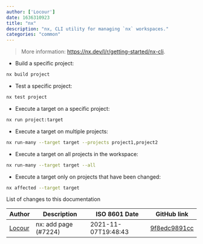 ```yaml
---
author: ['Locour']
date: 1636310923
title: "nx"
description: "nx, CLI utility for managing `nx` workspaces."
categories: "common"
---
```

> More information: <https://nx.dev/l/r/getting-started/nx-cli>.

- Build a specific project:

```bash
nx build project
```

- Test a specific project:

```bash
nx test project
```

- Execute a target on a specific project:

```bash
nx run project:target
```

- Execute a target on multiple projects:

```bash
nx run-many --target target --projects project1,project2
```

- Execute a target on all projects in the workspace:

```bash
nx run-many --target target --all
```

- Execute a target only on projects that have been changed:

```bash
nx affected --target target
```
List of changes to this documentation


Author | Description | ISO 8601 Date | GitHub link
------|-----|-----|-----
[Locour](mailto:Locour@users.noreply.github.com) | nx: add page (#7224) | 2021-11-07T19:48:43 | [9f8edc9891cc](https://github.com/tldr-pages/tldr/commit/9f8edc9891ccc5f8d828a57d0efbe5c1bdde1d07)

